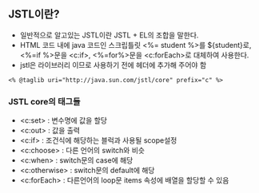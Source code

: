 ## JSTL이란?
- 일반적으로 알고있는 JSTL이란 JSTL + EL의 조합을 말한다.
- HTML 코드 내에 java 코드인 스크립틀릿 <%= student %>를 ${student}로, <%=if %>문을 <c:if>, <%=for%>문을 <c:forEach>로 대체하여 사용한다.
- jstl은 라이브러리 이므로 사용하기 전에 헤더에 추가해 주어야 함
```
<% @taglib uri="http://java.sun.com/jstl/core" prefix="c" %>
```

### JSTL core의 태그들

- <c:set> :	변수명에 값을 할당
- <c:out> :	값을 출력
- <c:if> :	조건식에 해당하는 블럭과 사용될 scope설정
- <c:choose>	: 다른 언어의 switch와 비슷
- <c:when>	: switch문의 case에 해당
- <c:otherwise> :	switch문의 default에 해당
- <c:forEach> :	다른언어의 loop문 items 속성에 배열을 할당할 수 있음
